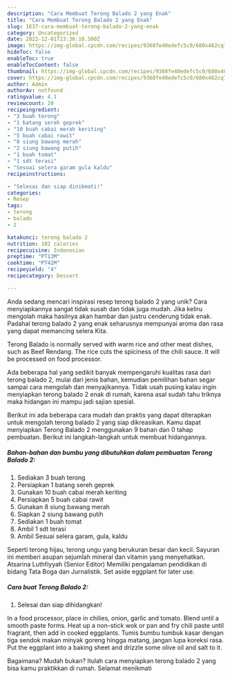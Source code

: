 ```yaml
---
description: "Cara Membuat Terong Balado 2 yang Enak"
title: "Cara Membuat Terong Balado 2 yang Enak"
slug: 1637-cara-membuat-terong-balado-2-yang-enak
category: Uncategorized
date: 2022-12-01T23:36:10.500Z
image: https://img-global.cpcdn.com/recipes/9368fe40edefc5c0/680x482cq70/terong-balado-2-foto-resep-utama.jpg
hideToc: false
enableToc: true
enableTocContent: false
thumbnail: https://img-global.cpcdn.com/recipes/9368fe40edefc5c0/680x482cq70/terong-balado-2-foto-resep-utama.jpg
cover: https://img-global.cpcdn.com/recipes/9368fe40edefc5c0/680x482cq70/terong-balado-2-foto-resep-utama.jpg
author: Admin
authorAv: notfound
ratingvalue: 4.1
reviewcount: 20
recipeingredient:
- "3 buah terong"
- "1 batang sereh geprek"
- "10 buah cabai merah keriting"
- "5 buah cabai rawit"
- "8 siung bawang merah"
- "2 siung bawang putih"
- "1 buah tomat"
- "1 sdt terasi"
- "Sesuai selera garam gula kaldu"
recipeinstructions:

- "Selesai dan siap dinikmati!"
categories:
- Resep
tags:
- terong
- balado
- 2

katakunci: terong balado 2 
nutrition: 102 calories
recipecuisine: Indonesian
preptime: "PT13M"
cooktime: "PT42M"
recipeyield: "4"
recipecategory: Dessert

---
```





Anda sedang mencari inspirasi resep terong balado 2 yang unik? Cara menyiapkannya sangat tidak susah dan tidak juga mudah. Jika keliru mengolah maka hasilnya akan hambar dan justru cenderung tidak enak. Padahal terong balado 2 yang enak seharusnya mempunyai aroma dan rasa yang dapat memancing selera Kita.





Terong Balado is normally served with warm rice and other meat dishes, such as Beef Rendang. The rice cuts the spiciness of the chili sauce. It will be processed on food processor.

Ada beberapa hal yang sedikit banyak mempengaruhi kualitas rasa dari terong balado 2, mulai dari jenis bahan, kemudian pemilihan bahan segar sampai cara mengolah dan menyajikannya. Tidak usah pusing kalau ingin menyiapkan terong balado 2 enak di rumah, karena asal sudah tahu triknya maka hidangan ini mampu jadi sajian spesial.






Berikut ini ada beberapa cara mudah dan praktis yang dapat diterapkan untuk mengolah terong balado 2 yang siap dikreasikan. Kamu dapat menyiapkan Terong Balado 2 menggunakan 9 bahan dan 0 tahap pembuatan. Berikut ini langkah-langkah untuk membuat hidangannya.

<!--inarticleads1-->

##### Bahan-bahan dan bumbu yang dibutuhkan dalam pembuatan Terong Balado 2:

1. Sediakan 3 buah terong
1. Persiapkan 1 batang sereh geprek
1. Gunakan 10 buah cabai merah keriting
1. Persiapkan 5 buah cabai rawit
1. Gunakan 8 siung bawang merah
1. Siapkan 2 siung bawang putih
1. Sediakan 1 buah tomat
1. Ambil 1 sdt terasi
1. Ambil Sesuai selera garam, gula, kaldu


Seperti terong hijau, terong ungu yang berukuran besar dan kecil. Sayuran ini memberi asupan sejumlah mineral dan vitamin yang menyehatkan. Atsarina Luthfiyyah (Senior Editor) Memiliki pengalaman pendidikan di bidang Tata Boga dan Jurnalistik. Set aside eggplant for later use. 

<!--inarticleads2-->

##### Cara buat Terong Balado 2:


1. Selesai dan siap dihidangkan!

In a food processor, place in chilies, onion, garlic and tomato. Blend until a smooth paste forms. Heat up a non-stick wok or pan and fry chili paste until fragrant, then add in cooked eggplants. Tumis bumbu tumbuk kasar dengan tiga sendok makan minyak goreng hingga matang, jangan lupa koreksi rasa. Put the eggplant into a baking sheet and drizzle some olive oil and salt to it. 

Bagaimana? Mudah bukan? Itulah cara menyiapkan terong balado 2 yang bisa kamu praktikkan di rumah. Selamat menikmati
